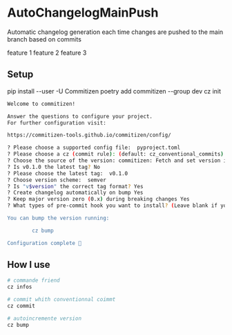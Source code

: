 # AutoChangelogMainPush
Automatic changelog generation each time changes are pushed to the main branch based on commits

feature 1
feature 2
feature 3

## Setup
pip install --user -U Commitizen
poetry add commitizen --group dev
cz init
```sh
Welcome to commitizen!

Answer the questions to configure your project.
For further configuration visit:

https://commitizen-tools.github.io/commitizen/config/

? Please choose a supported config file:  pyproject.toml
? Please choose a cz (commit rule): (default: cz_conventional_commits) cz_conventional_commits
? Choose the source of the version: commitizen: Fetch and set version in commitizen config (default)
? Is v0.1.0 the latest tag? No
? Please choose the latest tag:  v0.1.0
? Choose version scheme:  semver
? Is "v$version" the correct tag format? Yes
? Create changelog automatically on bump Yes
? Keep major version zero (0.x) during breaking changes Yes
? What types of pre-commit hook you want to install? (Leave blank if you don't want to install) done

You can bump the version running:

        cz bump

Configuration complete 🚀
```

## How I use
```sh
# commande friend
cz infos

# commit whith conventionnal coimmt 
cz commit

# autoincremente version
cz bump
```